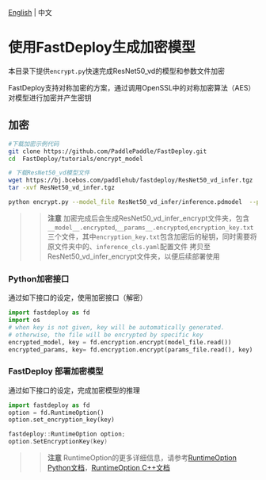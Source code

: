 [English](README.md) | 中文

# 使用FastDeploy生成加密模型

本目录下提供`encrypt.py`快速完成ResNet50_vd的模型和参数文件加密

FastDeploy支持对称加密的方案，通过调用OpenSSL中的对称加密算法（AES）对模型进行加密并产生密钥

## 加密
```bash
#下载加密示例代码
git clone https://github.com/PaddlePaddle/FastDeploy.git
cd  FastDeploy/tutorials/encrypt_model

# 下载ResNet50_vd模型文件
wget https://bj.bcebos.com/paddlehub/fastdeploy/ResNet50_vd_infer.tgz
tar -xvf ResNet50_vd_infer.tgz

python encrypt.py --model_file ResNet50_vd_infer/inference.pdmodel  --params_file ResNet50_vd_infer/inference.pdiparams --encrypted_model_dir ResNet50_vd_infer_encrypt
```
>> **注意** 加密完成后会生成ResNet50_vd_infer_encrypt文件夹，包含`__model__.encrypted`,`__params__.encrypted`,`encryption_key.txt`三个文件，其中`encryption_key.txt`包含加密后的秘钥，同时需要将原文件夹中的、`inference_cls.yaml`配置文件 拷贝至ResNet50_vd_infer_encrypt文件夹，以便后续部署使用

### Python加密接口

通过如下接口的设定，使用加密接口（解密）
```python
import fastdeploy as fd
import os
# when key is not given, key will be automatically generated.
# otherwise, the file will be encrypted by specific key
encrypted_model, key = fd.encryption.encrypt(model_file.read())
encrypted_params, key= fd.encryption.encrypt(params_file.read(), key)
```

### FastDeploy 部署加密模型

通过如下接口的设定，完成加密模型的推理
```python
import fastdeploy as fd
option = fd.RuntimeOption()
option.set_encryption_key(key)
```

```C++
fastdeploy::RuntimeOption option;
option.SetEncryptionKey(key)
```
>> **注意** RuntimeOption的更多详细信息，请参考[RuntimeOption Python文档](https://www.paddlepaddle.org.cn/fastdeploy-api-doc/python/html/runtime_option.html)，[RuntimeOption C++文档](https://www.paddlepaddle.org.cn/fastdeploy-api-doc/cpp/html/structfastdeploy_1_1RuntimeOption.html)
